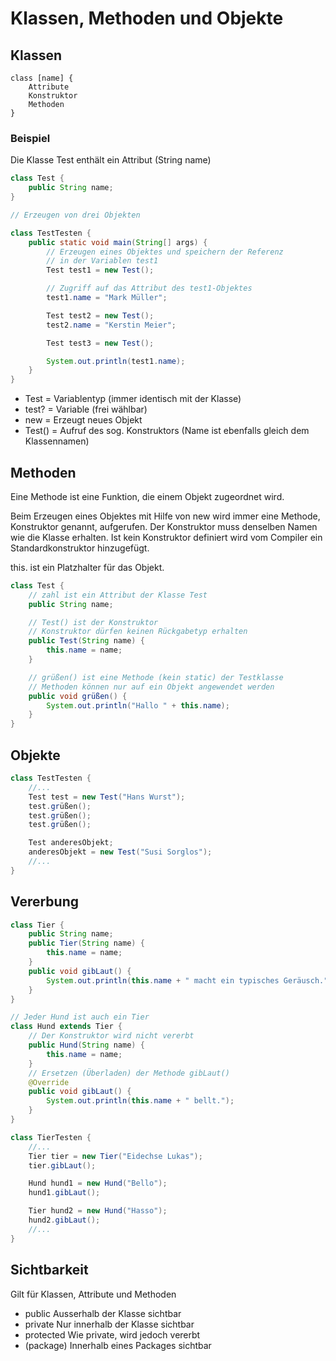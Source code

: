 # Klassen, Methoden und Objekte
## Klassen
```
class [name] {
    Attribute
    Konstruktor
    Methoden
}
```

### Beispiel
Die Klasse Test enthält ein Attribut (String name)
```JAVA
class Test {
    public String name;
}

// Erzeugen von drei Objekten

class TestTesten {
    public static void main(String[] args) {
        // Erzeugen eines Objektes und speichern der Referenz
        // in der Variablen test1
        Test test1 = new Test();

        // Zugriff auf das Attribut des test1-Objektes
        test1.name = "Mark Müller";

        Test test2 = new Test();
        test2.name = "Kerstin Meier";

        Test test3 = new Test();

        System.out.println(test1.name);
    }
}
```
* Test = Variablentyp (immer identisch mit der Klasse)
* test? = Variable (frei wählbar)
* new  = Erzeugt neues Objekt
* Test() = Aufruf des sog. Konstruktors (Name ist ebenfalls gleich dem Klassennamen)

## Methoden
Eine Methode ist eine Funktion, die einem Objekt zugeordnet wird.

Beim Erzeugen eines Objektes mit Hilfe von new wird immer eine Methode, Konstruktor genannt, aufgerufen. Der Konstruktor muss denselben Namen wie die Klasse erhalten. Ist kein Konstruktor definiert wird vom Compiler ein Standardkonstruktor hinzugefügt.

this. ist ein Platzhalter für das Objekt.
```JAVA
class Test {
    // zahl ist ein Attribut der Klasse Test
    public String name;

    // Test() ist der Konstruktor
    // Konstruktor dürfen keinen Rückgabetyp erhalten
    public Test(String name) {
        this.name = name;
    }

    // grüßen() ist eine Methode (kein static) der Testklasse
    // Methoden können nur auf ein Objekt angewendet werden
    public void grüßen() {
        System.out.println("Hallo " + this.name);
    }
}
```

## Objekte
```JAVA
class TestTesten {
    //...
    Test test = new Test("Hans Wurst");
    test.grüßen();
    test.grüßen();
    test.grüßen();

    Test anderesObjekt;
    anderesObjekt = new Test("Susi Sorglos");
    //...
}
```

## Vererbung
```JAVA
class Tier {
    public String name;
    public Tier(String name) {
        this.name = name;
    }
    public void gibLaut() {
        System.out.println(this.name + " macht ein typisches Geräusch.");
    }
}

// Jeder Hund ist auch ein Tier
class Hund extends Tier {
    // Der Konstruktor wird nicht vererbt
    public Hund(String name) {
        this.name = name;
    }
    // Ersetzen (Überladen) der Methode gibLaut()
    @Override
    public void gibLaut() {
        System.out.println(this.name + " bellt.");
    }
}

class TierTesten {
    //...
    Tier tier = new Tier("Eidechse Lukas");
    tier.gibLaut();

    Hund hund1 = new Hund("Bello");
    hund1.gibLaut();

    Tier hund2 = new Hund("Hasso");
    hund2.gibLaut();
    //...
}
```

## Sichtbarkeit
Gilt für Klassen, Attribute und Methoden
* public        Ausserhalb der Klasse sichtbar
* private       Nur innerhalb der Klasse sichtbar
* protected     Wie private, wird jedoch vererbt
* (package)     Innerhalb eines Packages sichtbar
